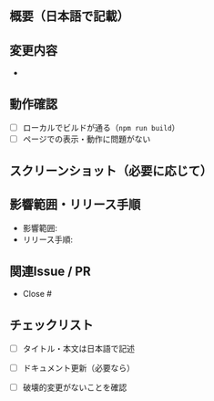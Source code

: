 ## 概要（日本語で記載）
<!-- このPRの目的・背景を簡潔に -->

## 変更内容
- 

## 動作確認
- [ ] ローカルでビルドが通る（`npm run build`）
- [ ] ページでの表示・動作に問題がない

## スクリーンショット（必要に応じて）

## 影響範囲・リリース手順
- 影響範囲:
- リリース手順:

## 関連Issue / PR
- Close #

## チェックリスト
- [ ] タイトル・本文は日本語で記述
- [ ] ドキュメント更新（必要なら）
- [ ] 破壊的変更がないことを確認

